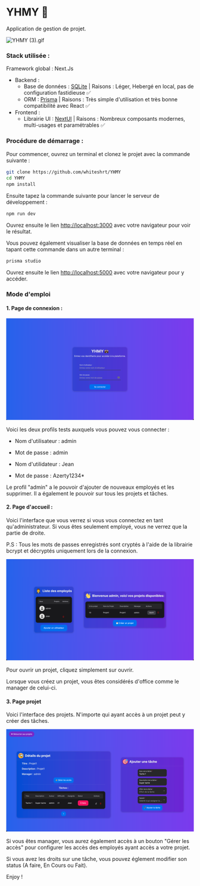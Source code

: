 # YHMY 💼
Application de gestion de projet.

![YHMY (3).gif](..%2F..%2FDownloads%2Fimages%2FYHMY%20%283%29.gif)

### Stack utilisée :

Framework global : Next.Js
 * Backend : 
   * Base de données : [SQLite](https://www.sqlite.org/) | Raisons : Léger, Hebergé en local, pas de configuration fastidieuse ✅
   * ORM : [Prisma](https://prisma.io/) | Raisons : Très simple d'utilisation et très bonne compatibilité avec React ✅
 * Frontend :
   * Librairie UI : [NextUI](https://nextui.org/) | Raisons : Nombreux composants modernes, multi-usages et paramétrables ✅



### Procédure de démarrage :
Pour commencer, ouvrez un terminal et clonez le projet avec la commande suivante :

```bash
git clone https://github.com/whiteshrt/YHMY
cd YHMY
npm install
```

Ensuite tapez la commande suivante pour lancer le serveur de développement :
```bash
npm run dev
```

Ouvrez ensuite le lien [http://localhost:3000](http://localhost:3000) avec votre navigateur pour voir le résultat.

Vous pouvez également visualiser la base de données en temps réel en tapant cette commande dans un autre terminal :
```bash
prisma studio
```
Ouvrez ensuite le lien [http://localhost:5000](http://localhost:3000) avec votre navigateur pour y accéder.

### Mode d'emploi
#### 1. Page de connexion :
![img_1.png](img_1.png)

Voici les deux profils tests auxquels vous pouvez vous connecter :
   * Nom d'utilisateur : admin
   * Mot de passe : admin


   * Nom d'utilidateur : Jean
   * Mot de passe : Azerty1234*
   
Le profil "admin" a le pouvoir d'ajouter de nouveaux employés et les supprimer. Il a également le pouvoir sur tous les projets et tâches.

#### 2. Page d'accueil :
Voici l'interface que vous verrez si vous vous connectez en tant qu'administrateur. Si vous êtes seulement employé, vous ne verrez que la partie de droite.

P.S : Tous les mots de passes enregistrés sont cryptés   à l'aide de la librairie bcrypt et décryptés uniquement lors de la connexion.


![img_2.png](img_2.png)

Pour ouvrir un projet, cliquez simplement sur ouvrir.

Lorsque vous créez un projet, vous êtes considérés d'office comme le manager de celui-ci.

#### 3. Page projet
Voici l'interface des projets.
N'importe qui ayant accès à un projet peut y créer des tâches.

![img_3.png](img_3.png)

Si vous êtes manager, vous aurez également accès à un bouton "Gérer les accès" pour configurer les accès des employés ayant accès a votre projet.

Si vous avez les droits sur une tâche, vous pouvez églement modifier son status (A faire, En Cours ou Fait).

Enjoy !